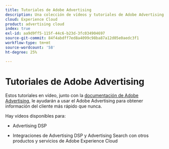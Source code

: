 ```yaml
---
title: Tutoriales de Adobe Advertising
description: Una colección de vídeos y tutoriales de Adobe Advertising.
cloud: Experience Cloud
product: advertising cloud
index: true
exl-id: aa9d9ff5-115f-44c6-b23d-3fc034904697
source-git-commit: 84f4abdff7ed8a4099c98ba87a12d05e0aedc3f1
workflow-type: tm+mt
source-wordcount: '58'
ht-degree: 25%

---
```


# Tutoriales de Adobe Advertising

Estos tutoriales en vídeo, junto con la [documentación de Adobe Advertising](https://experienceleague.adobe.com/docs/advertising-cloud.html), le ayudarán a usar el Adobe Advertising para obtener información del cliente más rápido que nunca.

Hay vídeos disponibles para:

* Advertising DSP

* Integraciones de Advertising DSP y Advertising Search con otros productos y servicios de Adobe Experience Cloud

<!--
See other -learn tutorials landing pages to get ideas for additional content
-->
